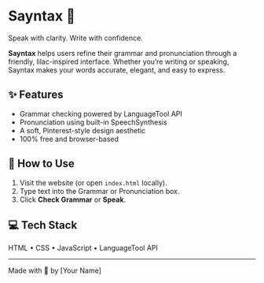 # Sayntax 💜
Speak with clarity. Write with confidence.

**Sayntax** helps users refine their grammar and pronunciation through a friendly, lilac-inspired interface. Whether you’re writing or speaking, Sayntax makes your words accurate, elegant, and easy to express.

## ✨ Features
- Grammar checking powered by LanguageTool API  
- Pronunciation using built-in SpeechSynthesis  
- A soft, Pinterest-style design aesthetic  
- 100% free and browser-based  

## 🚀 How to Use
1. Visit the website (or open `index.html` locally).  
2. Type text into the Grammar or Pronunciation box.  
3. Click **Check Grammar** or **Speak**.  

## 💻 Tech Stack
HTML • CSS • JavaScript • LanguageTool API  

---

Made with 💜 by [Your Name]
